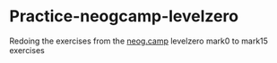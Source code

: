 # Practice-neogcamp-levelzero
 Redoing the exercises from the [neog.camp]("https://neog.camp") levelzero mark0 to mark15 exercises
